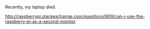 Recently, my laptop died.

http://raspberrypi.stackexchange.com/questions/909/can-i-use-the-raspberry-pi-as-a-second-monitor
